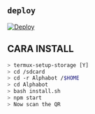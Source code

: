
## `deploy`

[![Deploy](https://www.herokucdn.com/deploy/button.svg)](https://heroku.com/deploy?template=https://github.com/Lupias82/project-A/)

## CARA INSTALL

```bash
> termux-setup-storage [Y]
> cd /sdcard
> cd -r Alphabot /$HOME
> cd Alphabot
> bash install.sh 
> npm start
> Now scan the QR
```
